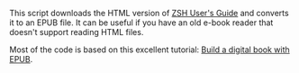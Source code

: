 This script downloads the HTML version of [ZSH User's Guide](http://zsh.sourceforge.net/Guide/) and converts it to an EPUB file.
It can be useful if you have an old e-book reader that doesn't support reading HTML files.

Most of the code is based on this excellent tutorial: [Build a digital book with EPUB](https://www.ibm.com/developerworks/xml/tutorials/x-epubtut/index.html).
